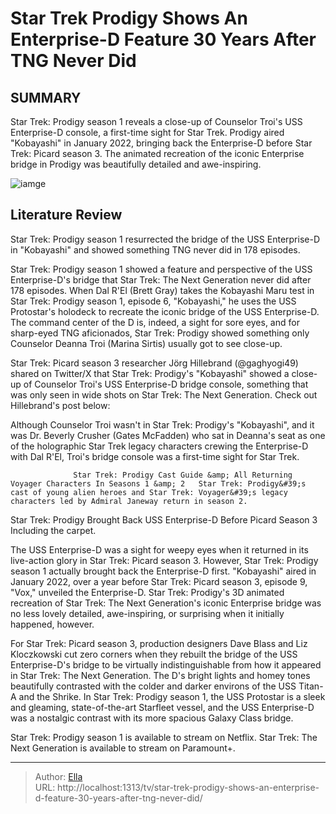 # Star Trek Prodigy Shows An Enterprise-D Feature 30 Years After TNG Never Did


## SUMMARY 



  Star Trek: Prodigy season 1 reveals a close-up of Counselor Troi&#39;s USS Enterprise-D console, a first-time sight for Star Trek.   Prodigy aired &#34;Kobayashi&#34; in January 2022, bringing back the Enterprise-D before Star Trek: Picard season 3.   The animated recreation of the iconic Enterprise bridge in Prodigy was beautifully detailed and awe-inspiring.  

![iamge](https://static1.srcdn.com/wordpress/wp-content/uploads/2024/01/star-trek-prodigy-troi-enterprise-d-bridge-console.jpg)

## Literature Review
Star Trek: Prodigy season 1 resurrected the bridge of the USS Enterprise-D in &#34;Kobayashi&#34; and showed something TNG never did in 178 episodes.




Star Trek: Prodigy season 1 showed a feature and perspective of the USS Enterprise-D&#39;s bridge that Star Trek: The Next Generation never did after 178 episodes. When Dal R&#39;El (Brett Gray) takes the Kobayashi Maru test in Star Trek: Prodigy season 1, episode 6, &#34;Kobayashi,&#34; he uses the USS Protostar&#39;s holodeck to recreate the iconic bridge of the USS Enterprise-D. The command center of the D is, indeed, a sight for sore eyes, and for sharp-eyed TNG aficionados, Star Trek: Prodigy showed something only Counselor Deanna Troi (Marina Sirtis) usually got to see close-up.




Star Trek: Picard season 3 researcher Jörg Hillebrand (@gaghyogi49) shared on Twitter/X that Star Trek: Prodigy&#39;s &#34;Kobayashi&#34; showed a close-up of Counselor Troi&#39;s USS Enterprise-D bridge console, something that was only seen in wide shots on Star Trek: The Next Generation. Check out Hillebrand&#39;s post below:


 

Although Counselor Troi wasn&#39;t in Star Trek: Prodigy&#39;s &#34;Kobayashi&#34;, and it was Dr. Beverly Crusher (Gates McFadden) who sat in Deanna&#39;s seat as one of the holographic Star Trek legacy characters crewing the Enterprise-D with Dal R&#39;El, Troi&#39;s bridge console was a first-time sight for Star Trek.

                  Star Trek: Prodigy Cast Guide &amp; All Returning Voyager Characters In Seasons 1 &amp; 2   Star Trek: Prodigy&#39;s cast of young alien heroes and Star Trek: Voyager&#39;s legacy characters led by Admiral Janeway return in season 2.    





 Star Trek: Prodigy Brought Back USS Enterprise-D Before Picard Season 3 
Including the carpet.
         

The USS Enterprise-D was a sight for weepy eyes when it returned in its live-action glory in Star Trek: Picard season 3. However, Star Trek: Prodigy season 1 actually brought back the Enterprise-D first. &#34;Kobayashi&#34; aired in January 2022, over a year before Star Trek: Picard season 3, episode 9, &#34;Vox,&#34; unveiled the Enterprise-D. Star Trek: Prodigy&#39;s 3D animated recreation of Star Trek: The Next Generation&#39;s iconic Enterprise bridge was no less lovely detailed, awe-inspiring, or surprising when it initially happened, however.

For Star Trek: Picard season 3, production designers Dave Blass and Liz Kloczkowski cut zero corners when they rebuilt the bridge of the USS Enterprise-D&#39;s bridge to be virtually indistinguishable from how it appeared in Star Trek: The Next Generation. The D&#39;s bright lights and homey tones beautifully contrasted with the colder and darker environs of the USS Titan-A and the Shrike. In Star Trek: Prodigy season 1, the USS Protostar is a sleek and gleaming, state-of-the-art Starfleet vessel, and the USS Enterprise-D was a nostalgic contrast with its more spacious Galaxy Class bridge.






Star Trek: Prodigy season 1 is available to stream on Netflix. Star Trek: The Next Generation is available to stream on Paramount&#43;.






---

> Author: [Ella](https://instagram.hk.cn/)  
> URL: http://localhost:1313/tv/star-trek-prodigy-shows-an-enterprise-d-feature-30-years-after-tng-never-did/  

